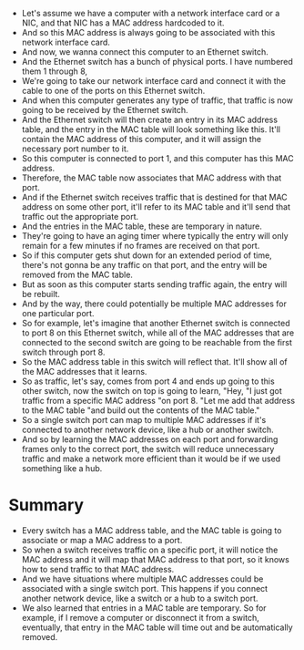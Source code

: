 - Let's assume we have a computer with a network interface card or a NIC, and that NIC has a MAC address hardcoded to it.
- And so this MAC address is always going to be associated with this network interface card. 
- And now, we wanna connect this computer to an Ethernet switch.
- And the Ethernet switch has a bunch of physical ports. I have numbered them 1 through 8,
- We're going to take our network interface card and connect it with the cable to one of the ports on this Ethernet switch.
- And when this computer generates any type of traffic, that traffic is now going to be received by the Ethernet switch.
- And the Ethernet switch will then create an entry in its MAC address table, and the entry in the MAC table
will look something like this. It'll contain the MAC address of this computer, and it will assign the necessary port number to it.
- So this computer is connected to port 1, and this computer has this MAC address.
- Therefore, the MAC table now associates that MAC address with that port.
- And if the Ethernet switch receives traffic that is destined for that MAC address on some other port, it'll refer to its MAC table and it'll send that traffic out the appropriate port.
- And the entries in the MAC table, these are temporary in nature.
- They're going to have an aging timer where typically the entry will only remain for a few minutes if no frames are received on that port.
- So if this computer gets shut down for an extended period of time, there's not gonna be any traffic on that port, and the entry will be removed from the MAC table.
- But as soon as this computer starts sending traffic again, the entry will be rebuilt.
- And by the way, there could potentially be multiple MAC addresses for one particular port.
- So for example, let's imagine that another Ethernet switch is connected to port 8 on this Ethernet switch,
while all of the MAC addresses that are connected to the second switch are going to be reachable from the first switch through port 8.
- So the MAC address table in this switch will reflect that. It'll show all of the MAC addresses that it learns.
- So as traffic, let's say, comes from port 4 and ends up going to this other switch, now the switch on top is going to learn, "Hey, "I just got traffic from a specific MAC address "on port 8. "Let me add that address to the MAC table "and build out the contents of the MAC table."
- So a single switch port can map to multiple MAC addresses if it's connected to another network device, like a hub or another switch.
- And so by learning the MAC addresses on each port and forwarding frames only to the correct port, the switch will reduce unnecessary traffic and make a network more efficient than it would be if we used something like a hub.
# Summary
- Every switch has a MAC address table, and the MAC table is going to associate or map a MAC address to a port. 
- So when a switch receives traffic on a specific port, it will notice the MAC address and it will map that MAC address to that port, so it knows how to send traffic to that MAC address.
- And we have situations where multiple MAC addresses could be associated with a single switch port. This happens if you connect another network device, like a switch or a hub to a switch port.
- We also learned that entries in a MAC table are temporary. So for example, if I remove a computer or disconnect it from a switch, eventually, that entry in the MAC table will time out and be automatically removed.